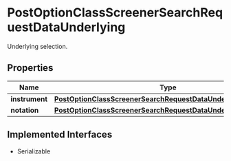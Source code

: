 

# PostOptionClassScreenerSearchRequestDataUnderlying

Underlying selection.

## Properties

Name | Type | Description | Notes
------------ | ------------- | ------------- | -------------
**instrument** | [**PostOptionClassScreenerSearchRequestDataUnderlyingInstrument**](PostOptionClassScreenerSearchRequestDataUnderlyingInstrument.md) |  |  [optional]
**notation** | [**PostOptionClassScreenerSearchRequestDataUnderlyingNotation**](PostOptionClassScreenerSearchRequestDataUnderlyingNotation.md) |  |  [optional]


## Implemented Interfaces

* Serializable


